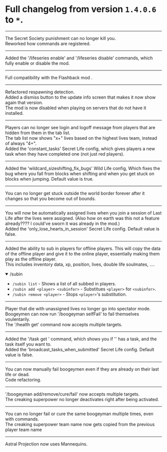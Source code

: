 # Full changelog from version `1.4.0.6` to `*`.

----------

The Secret Society punishment can no longer kill you.<br>
Reworked how commands are registered.

----------

Added the '/lifeseries enable' and '/lifeseries disable' commands, which fully enable or disable the mod.

----------

Full compatibility with the Flashback mod .

----------

Refactored respawning detection.<br>
Added a dismiss button to the update info screen that makes it now show again that version.<br>
The mod is now disabled when playing on servers that do not have it installed.

----------

Players can no longer see login and logoff message from players that are hidden from them in the tab list.<br>
The tab list now shows "x+" lives based on the highest lives team, instead of always "4+".<br>
Added the 'constant_tasks' Secret Life config, which gives players a new task when they have completed one (not just red players).

----------

Added the 'wildcard_sizeshifting_fix_bugs' Wild Life config, Which fixes the bug where you fall from blocks when shifting and when you get stuck on blocks when jumping. Default value is true.

----------

You can no longer get stuck outside the world border forever after it changes so that you become out of bounds.

----------

You will now be automatically assigned lives when you join a session of Last Life after the lives were assigned. (Also how on earth was this not a feature already???? I could've sworn it was already in the mod.)<br>
Added the 'only_lose_hearts_in_session' Secret Life config. Default value is false.

----------

Added the ability to sub in players for offline players. This will copy the data of the offline player and give it to the online player, essentially making them play as the offline player.<br>
This includes inventory data, xp, position, lives, double life soulmates, ....

<details open>
<summary>/subin</summary>

- `/subin list` - Shows a list of all subbed in players.
- `/subin add <player> <subinfor>` - Substitues `<player>` for `<subinfor>`.
- `/subin remove <player>` - Stops `<player>`'s substitution.
</details>

----------

Player that die with unassigned lives no longer go into spectator mode.<br>
Boogeymen can now run '/boogeyman selfFail' to fail themselves voulentarily.<br>
The '/health get' command now accepts multiple targets.

----------

Added the '/task get <player>' command, which shows you if '<player>' has a task, and the task itself you want to.<br>
Added the 'broadcast_tasks_when_submitted' Secret Life config. Default value is false.

----------

You can now manually fail boogeymen even if they are already on their last life or dead.<br>
Code refactoring.

----------

'/boogeyman add/remove/cure/fail' now accepts multiple targets.<br>
The creaking superpower no longer deactivates right after being activated.

----------

You can no longer fail or cure the same boogeyman multiple times, even with commands.<br>
The creaking superpower team name now gets copied from the previous player team name

----------

Astral Projection now uses Mannequins.